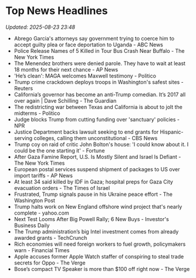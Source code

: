 # Top News Headlines

_Updated: 2025-08-23 23:48_

- Abrego Garcia's attorneys say government trying to coerce him to accept guilty plea or face deportation to Uganda - ABC News
- Police Release Names of 5 Killed in Tour Bus Crash Near Buffalo - The New York Times
- The Menendez brothers were denied parole. They have to wait at least 18 months for their next chance - AP News
- 'He’s clean': MAGA welcomes Maxwell testimony - Politico
- Trump crime crackdown deploys troops in Washington's safest sites - Reuters
- California’s governor has become an anti-Trump comedian. It’s 2017 all over again | Dave Schilling - The Guardian
- The redistricting war between Texas and California is about to jolt the midterms - Politico
- Judge blocks Trump from cutting funding over 'sanctuary' policies - NPR
- Justice Department backs lawsuit seeking to end grants for Hispanic-serving colleges, calling them unconstitutional - CBS News
- Trump coy on raid of critic John Bolton's house: 'I could know about it. I could be the one starting it' - Fortune
- After Gaza Famine Report, U.S. Is Mostly Silent and Israel Is Defiant - The New York Times
- European postal services suspend shipment of packages to US over import tariffs - AP News
- At least 34 said killed by IDF in Gaza; hospital preps for Gaza City evacuation orders - The Times of Israel
- Frustrated, Trump signals pause in his Ukraine peace effort - The Washington Post
- Trump halts work on New England offshore wind project that's nearly complete - yahoo.com
- Next Test Looms After Big Powell Rally; 6 New Buys - Investor's Business Daily
- The Trump administration’s big Intel investment comes from already awarded grants - TechCrunch
- Rich economies will need foreign workers to fuel growth, policymakers warn - Financial Times
- Apple accuses former Apple Watch staffer of conspiring to steal trade secrets for Oppo - The Verge
- Bose’s compact TV Speaker is more than $100 off right now - The Verge